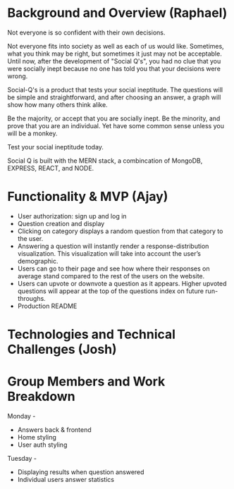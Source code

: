 # Background and Overview (Raphael)
Not everyone is so confident with their own decisions.

Not everyone fits into society as well as each of us would like. 
Sometimes, what you think may be right, but sometimes it just may not be acceptable.
Until now, after the development of "Social Q's", you had no clue that you were socially inept because no one has told you that your decisions were wrong. 

Social-Q's is a product that tests your social ineptitude. 
The questions will be simple and straightforward, and after choosing an answer, 
a graph will show how many others think alike.

Be the majority, or accept that you are socially inept. 
Be the minority, and prove that you are an individual. 
Yet have some common sense unless you will be a monkey.

Test your social ineptitude today.

Social Q is built with the MERN stack, a combincation of MongoDB, EXPRESS, REACT, and NODE.

# Functionality & MVP (Ajay)
* User authorization: sign up and log in
* Question creation and display
* Clicking on category displays a random question from that category to the user. 
* Answering a question will instantly render a response-distribution visualization. This visualization will take into account the user’s demographic. 
* Users can go to their page and see how where their responses on average stand compared to the rest of the users on the website. 
* Users can upvote or downvote a question as it appears. Higher upvoted questions will appear at the top of the questions index on future run-throughs. 
* Production README


# Technologies and Technical Challenges (Josh)

# Group Members and Work Breakdown 

Monday - 
* Answers back & frontend
* Home styling
* User auth styling

Tuesday - 
* Displaying results when question answered
* Individual users answer statistics
